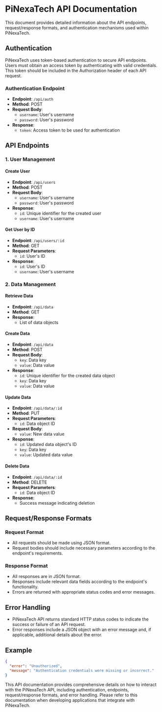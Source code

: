 # PiNexaTech API Documentation

This document provides detailed information about the API endpoints, request/response formats, and authentication mechanisms used within PiNexaTech.

## Authentication

PiNexaTech uses token-based authentication to secure API endpoints. Users must obtain an access token by authenticating with valid credentials. This token should be included in the Authorization header of each API request.

### Authentication Endpoint

- **Endpoint**: `/api/auth`
- **Method**: POST
- **Request Body**:
  - `username`: User's username
  - `password`: User's password
- **Response**:
  - `token`: Access token to be used for authentication

## API Endpoints

### 1. User Management

#### Create User

- **Endpoint**: `/api/users`
- **Method**: POST
- **Request Body**:
  - `username`: User's username
  - `password`: User's password
- **Response**: 
  - `id`: Unique identifier for the created user
  - `username`: User's username
  
#### Get User by ID

- **Endpoint**: `/api/users/:id`
- **Method**: GET
- **Request Parameters**:
  - `id`: User's ID
- **Response**: 
  - `id`: User's ID
  - `username`: User's username
  
### 2. Data Management

#### Retrieve Data

- **Endpoint**: `/api/data`
- **Method**: GET
- **Response**: 
  - List of data objects
  
#### Create Data

- **Endpoint**: `/api/data`
- **Method**: POST
- **Request Body**:
  - `key`: Data key
  - `value`: Data value
- **Response**: 
  - `id`: Unique identifier for the created data object
  - `key`: Data key
  - `value`: Data value
  
#### Update Data

- **Endpoint**: `/api/data/:id`
- **Method**: PUT
- **Request Parameters**:
  - `id`: Data object ID
- **Request Body**:
  - `value`: New data value
- **Response**: 
  - `id`: Updated data object's ID
  - `key`: Data key
  - `value`: Updated data value
  
#### Delete Data

- **Endpoint**: `/api/data/:id`
- **Method**: DELETE
- **Request Parameters**:
  - `id`: Data object ID
- **Response**: 
  - Success message indicating deletion

## Request/Response Formats

### Request Format

- All requests should be made using JSON format.
- Request bodies should include necessary parameters according to the endpoint's requirements.

### Response Format

- All responses are in JSON format.
- Responses include relevant data fields according to the endpoint's functionality.
- Errors are returned with appropriate status codes and error messages.

## Error Handling

- PiNexaTech API returns standard HTTP status codes to indicate the success or failure of an API request.
- Error responses include a JSON object with an error message and, if applicable, additional details about the error.

## Example

```json
{
  "error": "Unauthorized",
  "message": "Authentication credentials were missing or incorrect."
}
```

This API documentation provides comprehensive details on how to interact with the PiNexaTech API, including authentication, endpoints, request/response formats, and error handling. Please refer to this documentation when developing applications that integrate with PiNexaTech.
